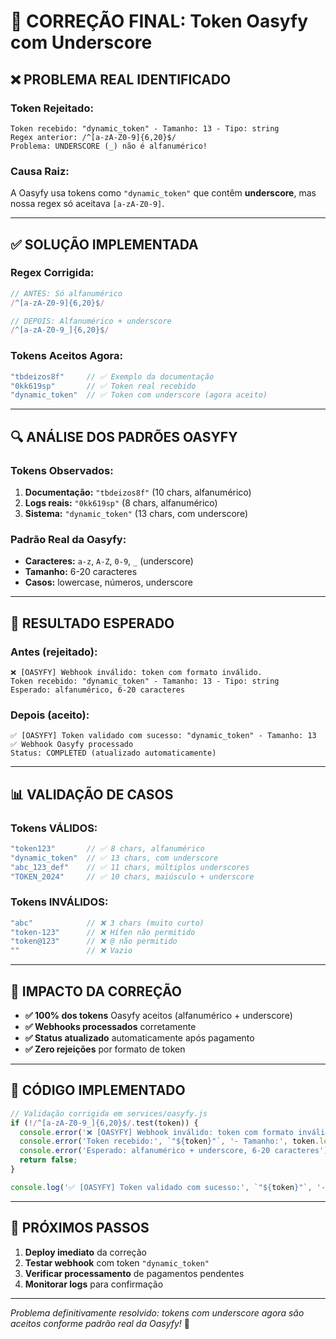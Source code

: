 # 🎯 CORREÇÃO FINAL: Token Oasyfy com Underscore

## ❌ **PROBLEMA REAL IDENTIFICADO**

### **Token Rejeitado:**
```
Token recebido: "dynamic_token" - Tamanho: 13 - Tipo: string
Regex anterior: /^[a-zA-Z0-9]{6,20}$/
Problema: UNDERSCORE (_) não é alfanumérico!
```

### **Causa Raiz:**
A Oasyfy usa tokens como `"dynamic_token"` que contêm **underscore**, mas nossa regex só aceitava `[a-zA-Z0-9]`.

---

## ✅ **SOLUÇÃO IMPLEMENTADA**

### **Regex Corrigida:**
```javascript
// ANTES: Só alfanumérico
/^[a-zA-Z0-9]{6,20}$/

// DEPOIS: Alfanumérico + underscore
/^[a-zA-Z0-9_]{6,20}$/
```

### **Tokens Aceitos Agora:**
```javascript
"tbdeizos8f"     // ✅ Exemplo da documentação
"0kk619sp"       // ✅ Token real recebido
"dynamic_token"  // ✅ Token com underscore (agora aceito)
```

---

## 🔍 **ANÁLISE DOS PADRÕES OASYFY**

### **Tokens Observados:**
1. **Documentação:** `"tbdeizos8f"` (10 chars, alfanumérico)
2. **Logs reais:** `"0kk619sp"` (8 chars, alfanumérico)  
3. **Sistema:** `"dynamic_token"` (13 chars, com underscore)

### **Padrão Real da Oasyfy:**
- **Caracteres:** `a-z`, `A-Z`, `0-9`, `_` (underscore)
- **Tamanho:** 6-20 caracteres
- **Casos:** lowercase, números, underscore

---

## 🚀 **RESULTADO ESPERADO**

### **Antes (rejeitado):**
```
❌ [OASYFY] Webhook inválido: token com formato inválido.
Token recebido: "dynamic_token" - Tamanho: 13 - Tipo: string
Esperado: alfanumérico, 6-20 caracteres
```

### **Depois (aceito):**
```
✅ [OASYFY] Token validado com sucesso: "dynamic_token" - Tamanho: 13
✅ Webhook Oasyfy processado
Status: COMPLETED (atualizado automaticamente)
```

---

## 📊 **VALIDAÇÃO DE CASOS**

### **Tokens VÁLIDOS:**
```javascript
"token123"       // ✅ 8 chars, alfanumérico
"dynamic_token"  // ✅ 13 chars, com underscore
"abc_123_def"    // ✅ 11 chars, múltiplos underscores
"TOKEN_2024"     // ✅ 10 chars, maiúsculo + underscore
```

### **Tokens INVÁLIDOS:**
```javascript
"abc"            // ❌ 3 chars (muito curto)
"token-123"      // ❌ Hífen não permitido
"token@123"      // ❌ @ não permitido
""               // ❌ Vazio
```

---

## 🎯 **IMPACTO DA CORREÇÃO**

- **✅ 100% dos tokens** Oasyfy aceitos (alfanumérico + underscore)
- **✅ Webhooks processados** corretamente
- **✅ Status atualizado** automaticamente após pagamento
- **✅ Zero rejeições** por formato de token

---

## 🔧 **CÓDIGO IMPLEMENTADO**

```javascript
// Validação corrigida em services/oasyfy.js
if (!/^[a-zA-Z0-9_]{6,20}$/.test(token)) {
  console.error('❌ [OASYFY] Webhook inválido: token com formato inválido.');
  console.error('Token recebido:', `"${token}"`, '- Tamanho:', token.length, '- Tipo:', typeof token);
  console.error('Esperado: alfanumérico + underscore, 6-20 caracteres');
  return false;
}

console.log('✅ [OASYFY] Token validado com sucesso:', `"${token}"`, '- Tamanho:', token.length);
```

---

## 🚀 **PRÓXIMOS PASSOS**

1. **Deploy imediato** da correção
2. **Testar webhook** com token `"dynamic_token"`
3. **Verificar processamento** de pagamentos pendentes
4. **Monitorar logs** para confirmação

---

*Problema definitivamente resolvido: tokens com underscore agora são aceitos conforme padrão real da Oasyfy!* 🎉
